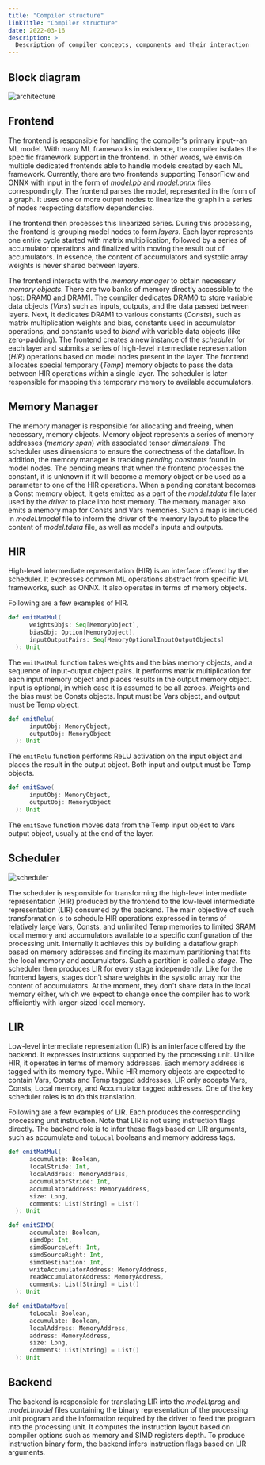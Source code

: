 ```yaml
---
title: "Compiler structure"
linkTitle: "Compiler structure"
date: 2022-03-16
description: >
  Description of compiler concepts, components and their interaction
---
```


## Block diagram
![architecture](/images/compiler/architecture.png)

## Frontend

The frontend is responsible for handling the compiler's primary input--an ML model. With many ML frameworks in existence, the compiler isolates the specific framework support in the frontend. In other words, we envision multiple dedicated frontends able to handle models created by each ML framework. Currently, there are two frontends supporting TensorFlow and ONNX with input in the form of _model.pb_ and _model.onnx_ files correspondingly. The frontend parses the model, represented in the form of a graph. It uses one or more output nodes to linearize the graph in a series of nodes respecting dataflow dependencies.

The frontend then processes this linearized series. During this processing, the frontend is grouping model nodes to form _layers_. Each layer represents one entire cycle started with matrix multiplication, followed by a series of accumulator operations and finalized with moving the result out of accumulators. In essence, the content of accumulators and systolic array weights is never shared between layers.

The frontend interacts with the _memory manager_ to obtain necessary _memory objects_. There are two banks of memory directly accessible to the host: DRAM0 and DRAM1. The compiler dedicates DRAM0 to store variable data objects (_Vars_) such as inputs, outputs, and the data passed between layers. Next, it dedicates DRAM1 to various constants (_Consts_), such as matrix multiplication weights and bias, constants used in accumulator operations, and constants used to _blend_ with variable data objects (like zero-padding). The frontend creates a new instance of the _scheduler_ for each layer and submits a series of high-level intermediate representation (_HIR_) operations based on model nodes present in the layer. The frontend allocates special temporary (_Temp_) memory objects to pass the data between HIR operations within a single layer. The scheduler is later responsible for mapping this temporary memory to available accumulators.

## Memory Manager

The memory manager is responsible for allocating and freeing, when necessary, memory objects. Memory object represents a series of memory addresses (_memory span_) with associated tensor _dimensions_. The scheduler uses dimensions to ensure the correctness of the dataflow. In addition, the memory manager is tracking _pending constants_ found in model nodes. The pending means that when the frontend processes the constant, it is unknown if it will become a memory object or be used as a parameter to one of the HIR operations. When a pending constant becomes a Const memory object, it gets emitted as a part of the _model.tdata_ file later used by the _driver_ to place into host memory. The memory manager also emits a memory map for Consts and Vars memories. Such a map is included in _model.tmodel_ file to inform the driver of the memory layout to place the content of _model.tdata_ file, as well as model's inputs and outputs.

## HIR

High-level intermediate representation (HIR) is an interface offered by the scheduler. It expresses common ML operations abstract from specific ML frameworks, such as ONNX. It also operates in terms of memory objects.

Following are a few examples of HIR.

```scala
def emitMatMul(
      weightsObjs: Seq[MemoryObject],
      biasObj: Option[MemoryObject],
      inputOutputPairs: Seq[MemoryOptionalInputOutputObjects]
  ): Unit
```

The `emitMatMul` function takes weights and the bias memory objects, and a sequence of input-output object pairs. It performs matrix multiplication for each input memory object and places results in the output memory object. Input is optional, in which case it is assumed to be all zeroes. Weights and the bias must be Consts objects. Input must be Vars object, and output must be Temp object.

```scala
def emitRelu(
      inputObj: MemoryObject,
      outputObj: MemoryObject
  ): Unit
```

The `emitRelu` function performs ReLU activation on the input object and places the result in the output object. Both input and output must be Temp objects.

```scala
def emitSave(
      inputObj: MemoryObject,
      outputObj: MemoryObject
  ): Unit
```

The `emitSave` function moves data from the Temp input object to Vars output object, usually at the end of the layer.

## Scheduler

![scheduler](/images/compiler/scheduler.png)

The scheduler is responsible for transforming the high-level intermediate representation (HIR) produced by the frontend to the low-level intermediate representation (LIR) consumed by the backend. The main objective of such transformation is to schedule HIR operations expressed in terms of relatively large Vars, Consts, and unlimited Temp memories to limited SRAM local memory and accumulators available to a specific configuration of the processing unit. Internally it achieves this by building a dataflow graph based on memory addresses and finding its maximum partitioning that fits the local memory and accumulators. Such a partition is called a _stage_. The scheduler then produces LIR for every stage independently. Like for the frontend layers, stages don't share weights in the systolic array nor the content of accumulators. At the moment, they don't share data in the local memory either, which we expect to change once the compiler has to work efficiently with larger-sized local memory.

## LIR

Low-level intermediate representation (LIR) is an interface offered by the backend. It expresses instructions supported by the processing unit. Unlike HIR, it operates in terms of memory addresses. Each memory address is tagged with its memory type. While HIR memory objects are expected to contain Vars, Consts and Temp tagged addresses, LIR only accepts Vars, Consts, Local memory, and Accumulator tagged addresses. One of the key scheduler roles is to do this translation.

Following are a few examples of LIR. Each produces the corresponding processing unit instruction. Note that LIR is not using instruction flags directly. The backend role is to infer these flags based on LIR arguments, such as accumulate and `toLocal` booleans and memory address tags.

```scala
def emitMatMul(
      accumulate: Boolean,
      localStride: Int,
      localAddress: MemoryAddress,
      accumulatorStride: Int,
      accumulatorAddress: MemoryAddress,
      size: Long,
      comments: List[String] = List()
  ): Unit

def emitSIMD(
      accumulate: Boolean,
      simdOp: Int,
      simdSourceLeft: Int,
      simdSourceRight: Int,
      simdDestination: Int,
      writeAccumulatorAddress: MemoryAddress,
      readAccumulatorAddress: MemoryAddress,
      comments: List[String] = List()
  ): Unit

def emitDataMove(
      toLocal: Boolean,
      accumulate: Boolean,
      localAddress: MemoryAddress,
      address: MemoryAddress,
      size: Long,
      comments: List[String] = List()
  ): Unit
```

## Backend

The backend is responsible for translating LIR into the _model.tprog_ and _model.tmodel_ files containing the binary representation of the processing unit program and the information required by the driver to feed the program into the processing unit. It computes the instruction layout based on compiler options such as memory and SIMD registers depth. To produce instruction binary form, the backend infers instruction flags based on LIR arguments.
